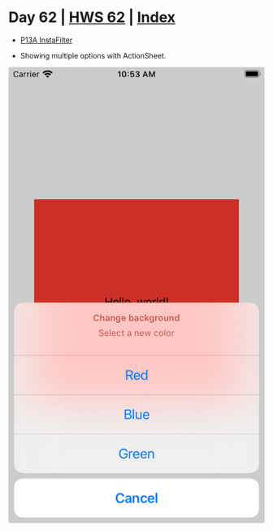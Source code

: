 # Day 62 | [HWS 62](https://www.hackingwithswift.com/100/swiftui/62) | [Index](https://github.com/JulesMoorhouse/100DaysOfSwiftUI/blob/main/README.md)

 - [P13A InstaFilter](https://github.com/JulesMoorhouse/100DaysOfSwiftUI/blob/main/P13A%20InstaFilter/P13%20InstaFilter/ContentView.swift)
 
 - Showing multiple options with ActionSheet.

<img src="../Images/day62a.png" />
